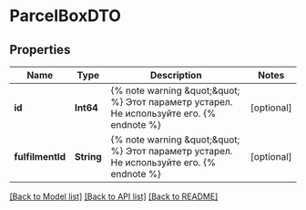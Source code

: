 # ParcelBoxDTO

## Properties
Name | Type | Description | Notes
------------ | ------------- | ------------- | -------------
**id** | **Int64** | {% note warning \&quot;\&quot; %}  Этот параметр устарел. Не используйте его.  {% endnote %}  | [optional] 
**fulfilmentId** | **String** | {% note warning \&quot;\&quot; %}  Этот параметр устарел. Не используйте его.  {% endnote %}  | [optional] 

[[Back to Model list]](../README.md#documentation-for-models) [[Back to API list]](../README.md#documentation-for-api-endpoints) [[Back to README]](../README.md)


